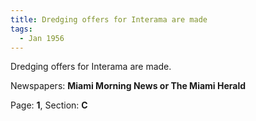 ```yaml
---  
title: Dredging offers for Interama are made  
tags:  
  - Jan 1956  
---  
```

  
Dredging offers for Interama are made.  
  
Newspapers: **Miami Morning News or The Miami Herald**  
  
Page: **1**, Section: **C** 
